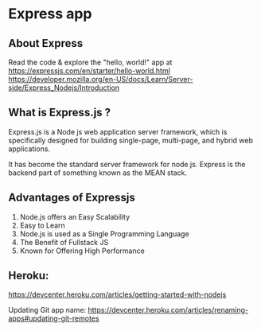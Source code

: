 # Express app

## About Express

Read the code & explore the "hello, world!" app at https://expressjs.com/en/starter/hello-world.html https://developer.mozilla.org/en-US/docs/Learn/Server-side/Express_Nodejs/Introduction

## What is Express.js ?

Express.js is a Node js web application server framework, which is specifically designed for building single-page, multi-page, and hybrid web applications.

It has become the standard server framework for node.js. Express is the backend part of something known as the MEAN stack.

## Advantages of Expressjs

1. Node.js offers an Easy Scalability
2. Easy to Learn
3. Node.js is used as a Single Programming Language
4. The Benefit of Fullstack JS
5. Known for Offering High Performance

## Heroku:

https://devcenter.heroku.com/articles/getting-started-with-nodejs

Updating Git app name: https://devcenter.heroku.com/articles/renaming-apps#updating-git-remotes